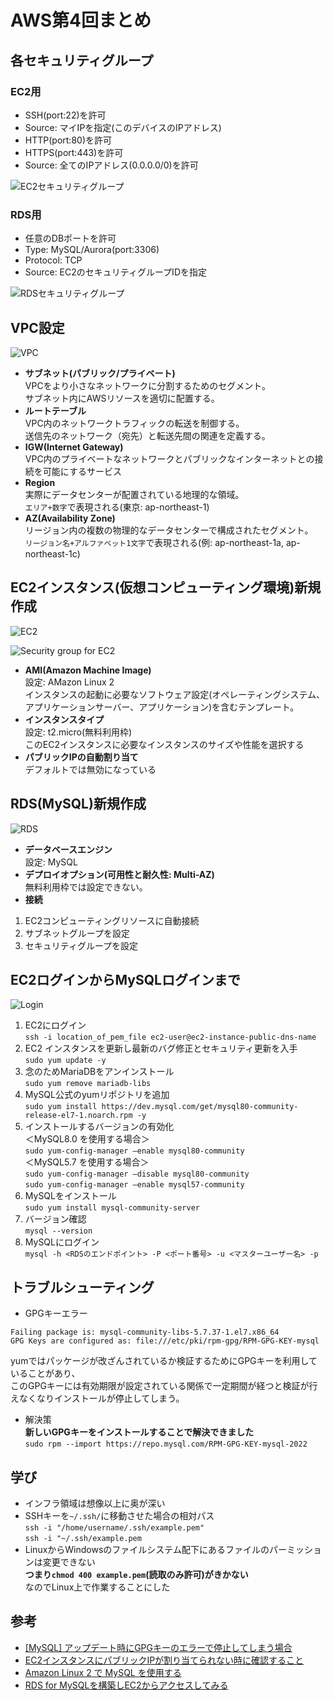 # AWS第4回まとめ

## 各セキュリティグループ
### EC2用
- SSH(port:22)を許可
- Source: マイIPを指定(このデバイスのIPアドレス)
- HTTP(port:80)を許可
- HTTPS(port:443)を許可
- Source: 全てのIPアドレス(0.0.0.0/0)を許可

![EC2セキュリティグループ](images/ec2-sg.png)

### RDS用
- 任意のDBポートを許可
- Type: MySQL/Aurora(port:3306)
- Protocol: TCP
- Source: EC2のセキュリティグループIDを指定

![RDSセキュリティグループ](images/db-security.png)

## VPC設定

![VPC](images/subnet.png)

- **サブネット(パブリック/プライベート)**  
VPCをより小さなネットワークに分割するためのセグメント。  
サブネット内にAWSリソースを適切に配置する。
- **ルートテーブル**  
VPC内のネットワークトラフィックの転送を制御する。  
送信先のネットワーク（宛先）と転送先間の関連を定義する。
- **IGW(Internet Gateway)**  
VPC内のプライベートなネットワークとパブリックなインターネットとの接続を可能にするサービス  
- **Region**  
実際にデータセンターが配置されている地理的な領域。  
`エリア+数字`で表現される(東京: ap-northeast-1)
- **AZ(Availability Zone)**  
リージョン内の複数の物理的なデータセンターで構成されたセグメント。  
`リージョン名+アルファベット1文字`で表現される(例: ap-northeast-1a, ap-northeast-1c)

## EC2インスタンス(仮想コンピューティング環境)新規作成
![EC2](images/ec2.png)

![Security group for EC2](images/sg-ec2.png)

- **AMI(Amazon Machine Image)**  
設定: AMazon Linux 2  
インスタンスの起動に必要なソフトウェア設定(オペレーティングシステム、アプリケーションサーバー、アプリケーション)を含むテンプレート。
- **インスタンスタイプ**  
設定: t2.micro(無料利用枠)  
このEC2インスタンスに必要なインスタンスのサイズや性能を選択する
- **パブリックIPの自動割り当て**  
デフォルトでは無効になっている
  
## RDS(MySQL)新規作成
![RDS](images/rds.png)

- **データベースエンジン**  
設定: MySQL
- **デプロイオプション(可用性と耐久性: Multi-AZ)**  
無料利用枠では設定できない。
- **接続**  
1. EC2コンピューティングリソースに自動接続
2. サブネットグループを設定
3. セキュリティグループを設定

## EC2ログインからMySQLログインまで
![Login](images/login.png)

1. EC2にログイン  
`ssh -i location_of_pem_file ec2-user@ec2-instance-public-dns-name`
2. EC2 インスタンスを更新し最新のバグ修正とセキュリティ更新を入手  
`sudo yum update -y`
3. 念のためMariaDBをアンインストール  
`sudo yum remove mariadb-libs`
4. MySQL公式のyumリポジトリを追加  
`sudo yum install https://dev.mysql.com/get/mysql80-community-release-el7-1.noarch.rpm -y`
5. インストールするバージョンの有効化  
＜MySQL8.0 を使用する場合＞  
`sudo yum-config-manager –enable mysql80-community`  
＜MySQL5.7 を使用する場合＞  
`sudo yum-config-manager –disable mysql80-community`  
`sudo yum-config-manager –enable mysql57-community`  
6. MySQLをインストール  
`sudo yum install mysql-community-server` 
7. バージョン確認  
`mysql --version`    
8. MySQLにログイン  
`mysql -h <RDSのエンドポイント> -P <ポート番号> -u <マスターユーザー名> -p
`

## トラブルシューティング
- GPGキーエラー  
```
Failing package is: mysql-community-libs-5.7.37-1.el7.x86_64
GPG Keys are configured as: file:///etc/pki/rpm-gpg/RPM-GPG-KEY-mysql
```  
yumではパッケージが改ざんされているか検証するためにGPGキーを利用していることがあり、  
このGPGキーには有効期限が設定されている関係で一定期間が経つと検証が行えなくなりインストールが停止してしまう。

- 解決策  
**新しいGPGキーをインストールすることで解決できました**  
`sudo rpm --import https://repo.mysql.com/RPM-GPG-KEY-mysql-2022`  

## 学び
- インフラ領域は想像以上に奥が深い  
- SSHキーを`~/.ssh/`に移動させた場合の相対パス  
`ssh -i "/home/username/.ssh/example.pem"`  
`ssh -i "~/.ssh/example.pem `
- LinuxからWindowsのファイルシステム配下にあるファイルのパーミッションは変更できない  
**つまり`chmod 400 example.pem`(読取のみ許可)がきかない**  
なのでLinux上で作業することにした

## 参考
- [[MySQL] アップデート時にGPGキーのエラーで停止してしまう場合](https://blog.katsubemakito.net/mysql/mysql-update-error-g)
- [EC2インスタンスにパブリックIPが割り当てられない時に確認すること](https://soypocket.com/it/aws-ec2-public-ip-setting/)
- [Amazon Linux 2 で MySQL を使用する](https://www.acrovision.jp/service/aws/?p=736)
- [RDS for MySQLを構築しEC2からアクセスしてみる](https://dev.classmethod.jp/articles/sales-rds-ec2-session/)